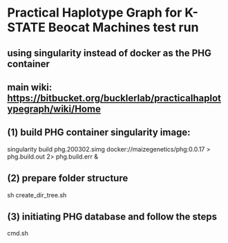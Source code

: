 # Practical Haplotype Graph for K-STATE Beocat Machines test run
## using  singularity instead of docker as the PHG container
## main wiki: https://bitbucket.org/bucklerlab/practicalhaplotypegraph/wiki/Home

## (1) build PHG container singularity image:
singularity build phg.200302.simg docker://maizegenetics/phg:0.0.17 > phg.build.out 2> phg.build.err &

## (2) prepare folder structure
sh create_dir_tree.sh

## (3) initiating PHG database and follow the steps

cmd.sh




